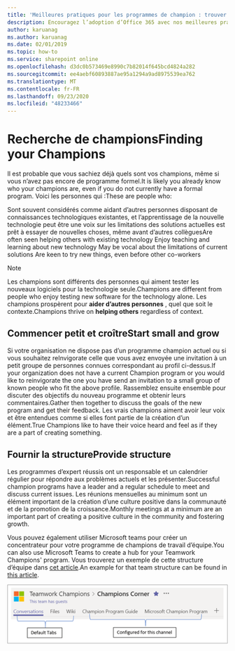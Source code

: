 ```yaml
---
title: 'Meilleures pratiques pour les programmes de champion : trouver des champions'
description: Encouragez l’adoption d’Office 365 avec nos meilleures pratiques de programme champion
author: karuanag
ms.author: karuanag
ms.date: 02/01/2019
ms.topic: how-to
ms.service: sharepoint online
ms.openlocfilehash: d3dc0b573469e8990c7b82014f645bcd4824a282
ms.sourcegitcommit: ee4aebf60893887ae95a1294a9ad8975539ea762
ms.translationtype: MT
ms.contentlocale: fr-FR
ms.lasthandoff: 09/23/2020
ms.locfileid: "48233466"
---
```

# <a name="finding-your-champions"></a><span data-ttu-id="a7789-103">Recherche de champions</span><span class="sxs-lookup"><span data-stu-id="a7789-103">Finding your Champions</span></span> 

<span data-ttu-id="a7789-104">Il est probable que vous sachiez déjà quels sont vos champions, même si vous n’avez pas encore de programme formel.</span><span class="sxs-lookup"><span data-stu-id="a7789-104">It is likely you already know who your champions are, even if you do not currently have a formal program.</span></span>  <span data-ttu-id="a7789-105">Voici les personnes qui :</span><span class="sxs-lookup"><span data-stu-id="a7789-105">These are people who:</span></span>

<span data-ttu-id="a7789-106">Sont souvent considérés comme aidant d’autres personnes disposant de connaissances technologiques existantes, et l’apprentissage de la nouvelle technologie peut être une voix sur les limitations des solutions actuelles est prêt à essayer de nouvelles choses, même avant d’autres collègues</span><span class="sxs-lookup"><span data-stu-id="a7789-106">Are often seen helping others with existing technology Enjoy teaching and learning about new technology May be vocal about the limitations of current solutions Are keen to try new things, even before other co-workers</span></span>

> [!NOTE]
> <span data-ttu-id="a7789-107">Les champions sont différents des personnes qui aiment tester les nouveaux logiciels pour la technologie seule.</span><span class="sxs-lookup"><span data-stu-id="a7789-107">Champions are different from people who enjoy testing new software for the technology alone.</span></span> <span data-ttu-id="a7789-108">Les champions prospèrent pour **aider d’autres personnes** , quel que soit le contexte.</span><span class="sxs-lookup"><span data-stu-id="a7789-108">Champions thrive on **helping others** regardless of context.</span></span> 

## <a name="start-small-and-grow"></a><span data-ttu-id="a7789-109">Commencer petit et croître</span><span class="sxs-lookup"><span data-stu-id="a7789-109">Start small and grow</span></span>

<span data-ttu-id="a7789-110">Si votre organisation ne dispose pas d’un programme champion actuel ou si vous souhaitez reInvigorate celle que vous avez envoyée une invitation à un petit groupe de personnes connues correspondant au profil ci-dessus.</span><span class="sxs-lookup"><span data-stu-id="a7789-110">If your organization does not have a current Champion program or you would like to reinvigorate the one you have send an invitation to a small group of known people who fit the above profile.</span></span>  <span data-ttu-id="a7789-111">Rassemblez ensuite ensemble pour discuter des objectifs du nouveau programme et obtenir leurs commentaires.</span><span class="sxs-lookup"><span data-stu-id="a7789-111">Gather then together to discuss the goals of the new program and get their feedback.</span></span> <span data-ttu-id="a7789-112">Les vrais champions aiment avoir leur voix et être entendues comme si elles font partie de la création d’un élément.</span><span class="sxs-lookup"><span data-stu-id="a7789-112">True Champions like to have their voice heard and feel as if they are a part of creating something.</span></span>  

## <a name="provide-structure"></a><span data-ttu-id="a7789-113">Fournir la structure</span><span class="sxs-lookup"><span data-stu-id="a7789-113">Provide structure</span></span>

<span data-ttu-id="a7789-114">Les programmes d’expert réussis ont un responsable et un calendrier régulier pour répondre aux problèmes actuels et les présenter.</span><span class="sxs-lookup"><span data-stu-id="a7789-114">Successful champion programs have a leader and a regular schedule to meet and discuss current issues.</span></span>  <span data-ttu-id="a7789-115">Les réunions mensuelles au minimum sont un élément important de la création d’une culture positive dans la communauté et de la promotion de la croissance.</span><span class="sxs-lookup"><span data-stu-id="a7789-115">Monthly meetings at a minimum are an important part of creating a positive culture in the community and fostering growth.</span></span>  

<span data-ttu-id="a7789-116">Vous pouvez également utiliser Microsoft teams pour créer un concentrateur pour votre programme de champions de travail d’équipe.</span><span class="sxs-lookup"><span data-stu-id="a7789-116">You can also use Microsoft Teams to create a hub for your Teamwork Champions' program.</span></span>  <span data-ttu-id="a7789-117">Vous trouverez un exemple de cette structure d’équipe dans [cet article](https://docs.microsoft.com/MicrosoftTeams/teams-adoption-your-first-teams).</span><span class="sxs-lookup"><span data-stu-id="a7789-117">An example for that team structure can be found in [this article](https://docs.microsoft.com/MicrosoftTeams/teams-adoption-your-first-teams).</span></span>

![onglets d’équipe de l’équipe de travail d’équipe](media/teams-adoption-tab-example.png)